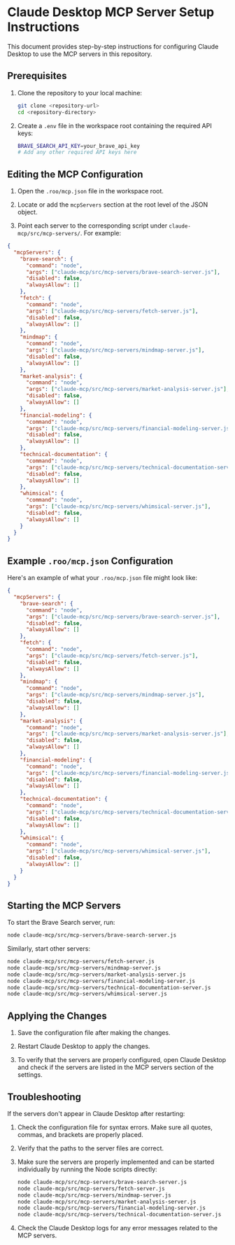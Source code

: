 # Claude Desktop MCP Server Setup Instructions

This document provides step-by-step instructions for configuring Claude Desktop to use the MCP servers in this repository.

## Prerequisites

1. Clone the repository to your local machine:
   ```bash
   git clone <repository-url>
   cd <repository-directory>
   ```

2. Create a `.env` file in the workspace root containing the required API keys:
   ```bash
   BRAVE_SEARCH_API_KEY=your_brave_api_key
   # Add any other required API keys here
   ```

## Editing the MCP Configuration

1. Open the `.roo/mcp.json` file in the workspace root.

2. Locate or add the `mcpServers` section at the root level of the JSON object.

3. Point each server to the corresponding script under `claude-mcp/src/mcp-servers/`. For example:

```json
{
  "mcpServers": {
    "brave-search": {
      "command": "node",
      "args": ["claude-mcp/src/mcp-servers/brave-search-server.js"],
      "disabled": false,
      "alwaysAllow": []
    },
    "fetch": {
      "command": "node",
      "args": ["claude-mcp/src/mcp-servers/fetch-server.js"],
      "disabled": false,
      "alwaysAllow": []
    },
    "mindmap": {
      "command": "node",
      "args": ["claude-mcp/src/mcp-servers/mindmap-server.js"],
      "disabled": false,
      "alwaysAllow": []
    },
    "market-analysis": {
      "command": "node",
      "args": ["claude-mcp/src/mcp-servers/market-analysis-server.js"],
      "disabled": false,
      "alwaysAllow": []
    },
    "financial-modeling": {
      "command": "node",
      "args": ["claude-mcp/src/mcp-servers/financial-modeling-server.js"],
      "disabled": false,
      "alwaysAllow": []
    },
    "technical-documentation": {
      "command": "node",
      "args": ["claude-mcp/src/mcp-servers/technical-documentation-server.js"],
      "disabled": false,
      "alwaysAllow": []
    },
    "whimsical": {
      "command": "node",
      "args": ["claude-mcp/src/mcp-servers/whimsical-server.js"],
      "disabled": false,
      "alwaysAllow": []
    }
  }
}
```

## Example `.roo/mcp.json` Configuration

Here's an example of what your `.roo/mcp.json` file might look like:

```json
{
  "mcpServers": {
    "brave-search": {
      "command": "node",
      "args": ["claude-mcp/src/mcp-servers/brave-search-server.js"],
      "disabled": false,
      "alwaysAllow": []
    },
    "fetch": {
      "command": "node",
      "args": ["claude-mcp/src/mcp-servers/fetch-server.js"],
      "disabled": false,
      "alwaysAllow": []
    },
    "mindmap": {
      "command": "node",
      "args": ["claude-mcp/src/mcp-servers/mindmap-server.js"],
      "disabled": false,
      "alwaysAllow": []
    },
    "market-analysis": {
      "command": "node",
      "args": ["claude-mcp/src/mcp-servers/market-analysis-server.js"],
      "disabled": false,
      "alwaysAllow": []
    },
    "financial-modeling": {
      "command": "node",
      "args": ["claude-mcp/src/mcp-servers/financial-modeling-server.js"],
      "disabled": false,
      "alwaysAllow": []
    },
    "technical-documentation": {
      "command": "node",
      "args": ["claude-mcp/src/mcp-servers/technical-documentation-server.js"],
      "disabled": false,
      "alwaysAllow": []
    },
    "whimsical": {
      "command": "node",
      "args": ["claude-mcp/src/mcp-servers/whimsical-server.js"],
      "disabled": false,
      "alwaysAllow": []
    }
  }
}
```

## Starting the MCP Servers

To start the Brave Search server, run:

```bash
node claude-mcp/src/mcp-servers/brave-search-server.js
```

Similarly, start other servers:

```bash
node claude-mcp/src/mcp-servers/fetch-server.js
node claude-mcp/src/mcp-servers/mindmap-server.js
node claude-mcp/src/mcp-servers/market-analysis-server.js
node claude-mcp/src/mcp-servers/financial-modeling-server.js
node claude-mcp/src/mcp-servers/technical-documentation-server.js
node claude-mcp/src/mcp-servers/whimsical-server.js
```

## Applying the Changes

1. Save the configuration file after making the changes.

2. Restart Claude Desktop to apply the changes.

3. To verify that the servers are properly configured, open Claude Desktop and check if the servers are listed in the MCP servers section of the settings.

## Troubleshooting

If the servers don't appear in Claude Desktop after restarting:

1. Check the configuration file for syntax errors. Make sure all quotes, commas, and brackets are properly placed.

2. Verify that the paths to the server files are correct.

3. Make sure the servers are properly implemented and can be started individually by running the Node scripts directly:
   ```bash
   node claude-mcp/src/mcp-servers/brave-search-server.js
   node claude-mcp/src/mcp-servers/fetch-server.js
   node claude-mcp/src/mcp-servers/mindmap-server.js
   node claude-mcp/src/mcp-servers/market-analysis-server.js
   node claude-mcp/src/mcp-servers/financial-modeling-server.js
   node claude-mcp/src/mcp-servers/technical-documentation-server.js
   ```

4. Check the Claude Desktop logs for any error messages related to the MCP servers.
